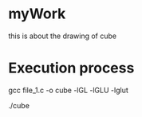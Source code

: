 # myWork
this is about the drawing of cube

# Execution process
gcc file_1.c -o cube -lGL -lGLU -lglut

./cube
